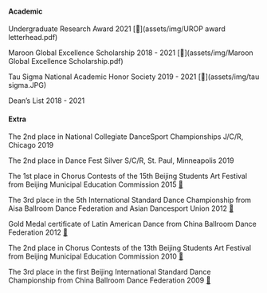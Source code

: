 #### Academic
Undergraduate Research Award 2021 [📄](assets/img/UROP award letterhead.pdf) 

Maroon Global Excellence Scholarship 2018 - 2021 [📄](assets/img/Maroon Global Excellence Scholarship.pdf)

Tau Sigma National Academic Honor Society 2019 - 2021 [📄](assets/img/tau sigma.JPG)

Dean’s List 2018 - 2021

#### Extra
The 2nd place in National Collegiate DanceSport Championships J/C/R, Chicago 2019 

The 2nd place in Dance Fest Silver S/C/R, St. Paul, Minneapolis 2019

The 1st place in Chorus Contests of the 15th Beijing Students Art Festival from Beijing Municipal Education Commission 2015 [📄](assets/img/15chorus.jpg)

The 3rd place in the 5th International Standard Dance Championship from Aisa Ballroom Dance Federation and Asian Dancesport Union 2012 [📄](assets/img/abdf2.jpg)

Gold Medal certificate of Latin American Dance from China Ballroom Dance Federation 2012 [📄](assets/img/gold.jpg)

The 2nd place in Chorus Contests of the 13th Beijing Students Art Festival from Beijing Municipal Education Commission 2010 [📄](assets/img/13chorus.jpg)

The 3rd place in the first Beijing International Standard Dance Championship from China Ballroom Dance Federation 2009 [📄](assets/img/2009cbdf.jpg)
